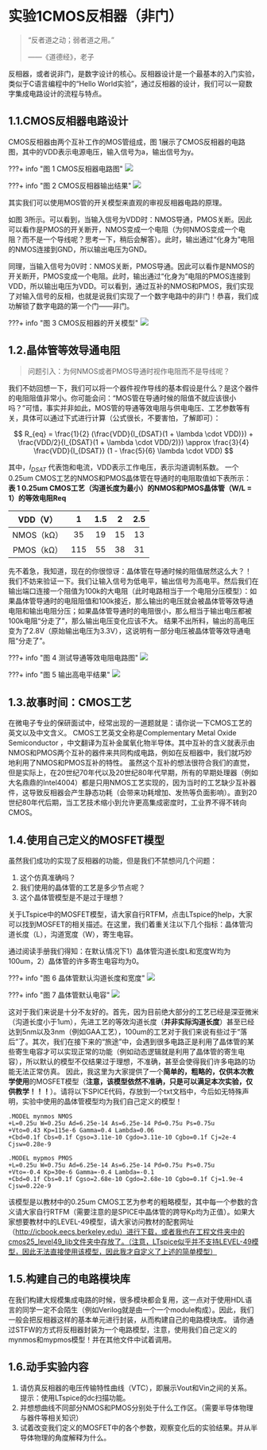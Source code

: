 # 实验1CMOS反相器（非门）

> “反者道之动；弱者道之用。”
>
> ——《道德经》，老子

反相器，或者说非门，是数字设计的核心。反相器设计是一个最基本的入门实验，类似于C语言编程中的“Hello World实验”，通过反相器的设计，我们可以一窥数字集成电路设计的流程与特点。
## 1.1.CMOS反相器电路设计
CMOS反相器由两个互补工作的MOS管组成，图 1展示了CMOS反相器的电路图，其中的VDD表示电源电压，输入信号为a，输出信号为y。

???+ info "图 1 CMOS反相器电路图"
    ![](./图片/图片1.png)


???+ info "图 2 CMOS反相器输出结果"
    ![](./图片/图片2.png)

其实我们可以使用MOS管的开关模型来直观的审视反相器电路的原理。

如图 3所示。可以看到，当输入信号为VDD时：NMOS导通，PMOS关断。因此可以看作是PMOS的开关断开，NMOS变成一个电阻（为何NMOS变成一个电阻？而不是一个导线呢？思考一下，稍后会解答）。此时，输出通过“化身为”电阻的NMOS连接到GND，所以输出电压为GND。

同理，当输入信号为0V时：NMOS关断，PMOS导通。因此可以看作是NMOS的开关断开，PMOS变成一个电阻。此时，输出通过“化身为”电阻的PMOS连接到VDD，所以输出电压为VDD。可以看到，通过互补的NMOS和PMOS，我们实现了对输入信号的反相，也就是说我们实现了一个数字电路中的非门！恭喜，我们成功解锁了数字电路的第一个门——非门。

???+ info "图 3 CMOS反相器的开关模型"
    ![](./图片/图片3.png)

## 1.2.晶体管等效导通电阻
> 问题引入：为何NMOS或者PMOS导通时视作电阻而不是导线呢？

我们不妨回想一下，我们可以将一个器件视作导线的基本假设是什么？是这个器件的电阻阻值非常小。你可能会问：“MOS管在导通时候的阻值不就应该很小吗？”可惜，事实并非如此，MOS管的导通等效电阻与供电电压、工艺参数等有关，具体可以通过下式进行计算（公式很长，不要害怕，了解即可）：

$$
R_{eq} = \frac{1}{2} (\frac{VDD}{I_{DSAT}(1 + \lambda \cdot VDD)}) + \frac{VDD/2}{I_{DSAT}(1 + \lambda \cdot VDD/2)}) \approx \frac{3}{4} \frac{VDD}{I_{DSAT}} (1 - \frac{5}{6} \lambda  \cdot VDD)
$$

其中，$I_{DSAT}$ 代表饱和电流，VDD表示工作电压，表示沟道调制系数。
一个0.25um CMOS工艺的NMOS和PMOS晶体管在导通时的电阻取值如下表所示：
**表 1 0.25um CMOS工艺（沟道长度为最小）的NMOS和PMOS晶体管（W/L = 1）的等效电阻Req**

| VDD（V） | 1 | 1.5	| 2	|2.5 |
|:---------:|:---:|:--:|:--:|:--:|
| NMOS（kΩ）| 35  | 19 | 15 | 13 |
| PMOS（kΩ）| 115 | 55 | 38 | 31 |

先不着急，我知道，现在的你很惊讶：晶体管在导通时候的阻值居然这么大？！
我们不妨来验证一下。我们让输入信号为低电平，输出信号为高电平。然后我们在输出端口连接一个阻值为100k的大电阻（此时电路相当于一个电阻分压模型）：如果晶体管导通时的电阻阻值和100k接近，那么输出的电压就会被晶体管等效导通电阻和输出电阻分压；如果晶体管导通时的电阻很小，那么相当于输出电压都被100k电阻“分走了”，那么输出电压变化应该不大。
结果不出所料，输出的高电压变为了2.8V（原始输出电压为3.3V），这说明有一部分电压被晶体管等效导通电阻“分走了”。

???+ info "图 4 测试导通等效电阻电路图"
    ![](./图片/图片4.png)

???+ info "图 5 输出高电平结果"
    ![](./图片/图片5.png)

## 1.3.故事时间：CMOS工艺
在微电子专业的保研面试中，经常出现的一道题就是：请你说一下CMOS工艺的英文以及中文含义。
CMOS工艺英文全称是Complementary Metal Oxide Semiconductor ，中文翻译为互补金属氧化物半导体。其中互补的含义就表示由NMOS和PMOS两个互补的器件来共同构成电路，例如在反相器中，我们就巧妙地利用了NMOS和PMOS互补的特性。
虽然这个互补的想法很符合我们的直觉，但是实际上，在20世纪70年代以及20世纪80年代早期，所有的早期处理器（例如大名鼎鼎的Intel4004）都是只用NMOS工艺实现的，因为当时的工艺缺少互补器件，这导致反相器会产生静态功耗（会带来功耗增加、发热等负面影响）。直到20世纪80年代后期，当工艺技术缩小到允许更高集成密度时，工业界不得不转向CMOS。
## 1.4.使用自己定义的MOSFET模型
虽然我们成功的实现了反相器的功能，但是我们不禁想问几个问题：

1. 这个仿真准确吗？
2. 我们使用的晶体管的工艺是多少节点呢？
3. 这个晶体管模型是不是过于理想？

关于LTspice中的MOSFET模型，请大家自行RTFM，点击LTspice的help，大家可以找到MOSFET的相关描述。在这里，我们着重关注以下几个指标：晶体管沟道长度（L），沟道宽度（W），寄生电容。

通过阅读手册我们得知：在默认情况下1）晶体管沟道长度L和宽度W均为100um，2）晶体管的许多寄生电容均为0。

???+ info "图 6 晶体管默认沟道长度和宽度"
    ![](./图片/图片6.png)

???+ info "图 7 晶体管默认电容"
    ![](./图片/图片7.png)

这对于我们来说是十分不友好的。首先，因为目前绝大部分的工艺已经是深亚微米（沟道长度小于1um），先进工艺的等效沟道长度（**并非实际沟道长度**）甚至已经达到5nm以及3nm（例如GAA工艺），100um的工艺对于我们来说有些过于“落后”了。其次，我们在接下来的“旅途”中，会遇到很多电路正是利用了晶体管的某些寄生电容才可以实现正常的功能（例如动态逻辑就是利用了晶体管的寄生电容），所以默认的模型不仅结果过于理想，不准确，甚至会使得我们许多电路的功能无法正常仿真。
因此，我这里为大家提供了一个**简单的，粗略的，仅供本次教学使用**的MOSFET模型（**注意，该模型依然不准确，只是可以满足本次实验，仅供教学！！！**）。请将以下SPICE代码，存放到一个txt文档中，今后如无特殊声明，实验中使用的晶体管模型均为我们自己定义的模型！

```
.MODEL mynmos NMOS
+L=0.25u W=0.25u Ad=6.25e-14 As=6.25e-14 Pd=0.75u Ps=0.75u
+Vto=0.43 Kp=115e-6 Gamma=0.4 Lambda=0.06
+Cbd=0.1f Cbs=0.1f Cgso=3.11e-10 Cgdo=3.11e-10 Cgbo=0.1f Cj=2e-4 Cjsw=0.28e-9

.MODEL mypmos PMOS
+L=0.25u W=0.75u Ad=6.25e-14 As=6.25e-14 Pd=0.75u Ps=0.75u
+Vto=-0.4 Kp=30e-6 Gamma=-0.4 Lambda=-0.1
+Cbd=0.1f Cbs=0.1f Cgso=2.68e-10 Cgdo=2.68e-10 Cgbo=0.1f Cj=1.9e-4 Cjsw=0.22e-9
```

该模型是以教材中的0.25um CMOS工艺为参考的粗略模型，其中每一个参数的含义请大家自行RTFM（需要注意的是SPICE中晶体管的跨导Kp均为正值）。如果大家想要教材中的LEVEL-49模型，请大家访问教材的配套网址（http://icbook.eecs.berkeley.edu）进行下载，或者我也在工程文件夹中的cmos25_level49_lib文件夹中存放了。（注意，LTspice似乎并不支持LEVEL-49模型，因此无法直接使用该模型，因此我才自定义了上述的简单模型）
## 1.5.构建自己的电路模块库
在我们构建大规模集成电路的时候，很多模块都会复用，这一点对于使用HDL语言的同学一定不会陌生（例如Verilog就是由一个一个module构成）。因此，我们一般会把反相器这样的基本单元进行封装，从而构建自己的电路模块库。
请你通过STFW的方式将反相器封装为一个电路模型，注意，使用我们自己定义的mynmos和mypmos模型！并在其他文件中试着调用。
## 1.6.动手实验内容
1. 请仿真反相器的电压传输特性曲线（VTC），即展示Vout和Vin之间的关系。
提示：使用LTspice的dc扫描功能。
2. 并想想曲线不同部分NMOS和PMOS分别处于什么工作区。（需要半导体物理与器件等相关知识）
3. 试着改变我们定义的MOSFET中的各个参数，观察变化后的实验结果。并从半导体物理的角度解释为什么。
